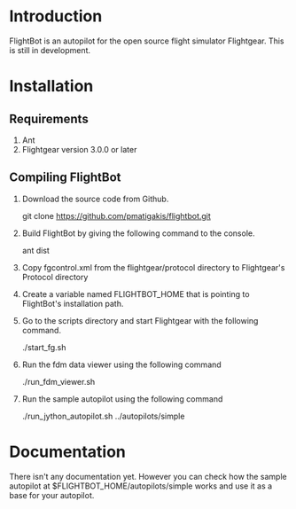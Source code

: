 # Introduction
FlightBot is an autopilot for the open source flight simulator Flightgear.
This is still in development.

# Installation
## Requirements
1. Ant
2. Flightgear version 3.0.0 or later

## Compiling FlightBot
1. Download the source code from Github.

    git clone https://github.com/pmatigakis/flightbot.git

2. Build FlightBot by giving the following command to the console.

    ant dist

3. Copy fgcontrol.xml from the flightgear/protocol directory to Flightgear's Protocol directory

4. Create a variable named FLIGHTBOT_HOME that is pointing to FlightBot's installation path.
5. Go to the scripts directory and start Flightgear with the following command.

    ./start_fg.sh

6. Run the fdm data viewer using the following command

    ./run_fdm_viewer.sh

7. Run the sample autopilot using the following command

    ./run_jython_autopilot.sh ../autopilots/simple


# Documentation
There isn't any documentation yet. However you can check how the sample autopilot at
$FLIGHTBOT_HOME/autopilots/simple works and use it as a base for your autopilot.
